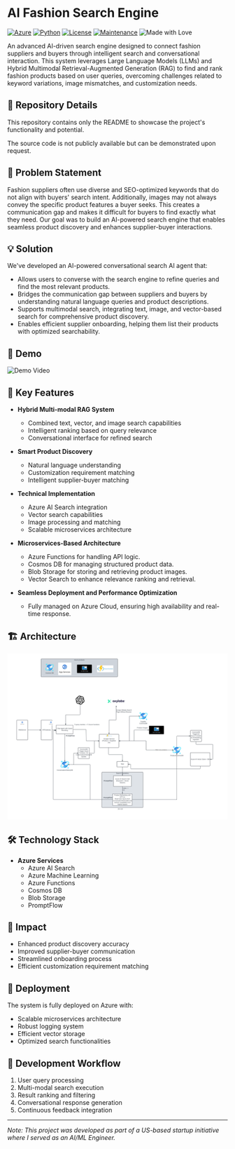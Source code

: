 # AI Fashion Search Engine

[![Azure](https://img.shields.io/badge/Azure-Deployed-blue)](https://azure.microsoft.com)
[![Python](https://img.shields.io/badge/Python-3.8%2B-blue)](https://www.python.org)
[![License](https://img.shields.io/badge/License-MIT-green)](LICENSE)
[![Maintenance](https://img.shields.io/badge/Maintained%3F-yes-green.svg)](https://github.com/username/AI_Search_Engine/graphs/commit-activity)
![Made with Love](https://img.shields.io/badge/Made%20with-❤️-red.svg)

An advanced AI-driven search engine designed to connect fashion suppliers and buyers through intelligent search and conversational interaction. This system leverages Large Language Models (LLMs) and Hybrid Multimodal Retrieval-Augmented Generation (RAG) to find and rank fashion products based on user queries, overcoming challenges related to keyword variations, image mismatches, and customization needs.

## 📁 Repository Details

This repository contains only the README to showcase the project's functionality and potential.

The source code is not publicly available but can be demonstrated upon request.

## 🎯 Problem Statement

Fashion suppliers often use diverse and SEO-optimized keywords that do not align with buyers' search intent. Additionally, images may not always convey the specific product features a buyer seeks. This creates a communication gap and makes it difficult for buyers to find exactly what they need. Our goal was to build an AI-powered search engine that enables seamless product discovery and enhances supplier-buyer interactions.

## 💡 Solution

We've developed an AI-powered conversational search AI agent  that:

- Allows users to converse with the search engine to refine queries and find the most relevant products.
- Bridges the communication gap between suppliers and buyers by understanding natural language queries and product descriptions.
- Supports multimodal search, integrating text, image, and vector-based search for comprehensive product discovery.
- Enables efficient supplier onboarding, helping them list their products with optimized searchability.

## 🎥 Demo

![Demo Video](demo.gif)

## 🔑 Key Features

- **Hybrid Multi-modal RAG System**
  - Combined text, vector, and image search capabilities
  - Intelligent ranking based on query relevance
  - Conversational interface for refined search

- **Smart Product Discovery**
  - Natural language understanding
  - Customization requirement matching
  - Intelligent supplier-buyer matching

- **Technical Implementation**
  - Azure AI Search integration
  - Vector search capabilities
  - Image processing and matching
  - Scalable microservices architecture

- **Microservices-Based Architecture**
    - Azure Functions for handling API logic.
    - Cosmos DB for managing structured product data.
    - Blob Storage for storing and retrieving product images.
    - Vector Search to enhance relevance ranking and retrieval.

- **Seamless Deployment and Performance Optimization**
    - Fully managed on Azure Cloud, ensuring high availability and real-time response.

## 🏗️ Architecture

![Architecture Diagram](Architecture.png)


## 🛠️ Technology Stack

- **Azure Services**
  - Azure AI Search
  - Azure Machine Learning
  - Azure Functions
  - Cosmos DB
  - Blob Storage
  - PromptFlow

## 💫 Impact

- Enhanced product discovery accuracy
- Improved supplier-buyer communication
- Streamlined onboarding process
- Efficient customization requirement matching

## 🚀 Deployment

The system is fully deployed on Azure with:
- Scalable microservices architecture
- Robust logging system
- Efficient vector storage
- Optimized search functionalities

## 🔄 Development Workflow

1. User query processing
2. Multi-modal search execution
3. Result ranking and filtering
4. Conversational response generation
5. Continuous feedback integration


---

*Note: This project was developed as part of a US-based startup initiative where I served as an AI/ML Engineer.*
